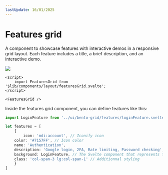 ```yaml
---
lastUpdate: 16/01/2025
---
```


# Features grid

A component to showcase features with interactive demos in a responsive grid layout. Each feature includes a title, a brief description, and an interactive demo.

<img class="rounded-lg my-5" src="../bento-grid.png" />

```svelte ln
<script>
    import FeaturesGrid from '$lib/components/layout/featuresGrid.svelte';
</script>

<FeaturesGrid />
```


Inside the features grid component, you can define features like this:
```ts
import LoginFeature from '../ui/bento-grid/features/loginFeature.svelte';

let features = [
    {
        icon: 'mdi:account', // Iconify icon
	color: '#7157FF', // Icon color
	name: 'Authentication',
	description: 'Google login, 2FA, Rate limiting, Password checking',
	background: LoginFeature, // The Svelte component that represents the feature you want to showcase.
	class: 'col-span-3 lg:col-span-1' // Additionnal styling
    }
]
```